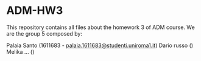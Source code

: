 # ADM-HW3

This repository contains all files about the homework 3 of ADM course.
We are the group 5 composed by:

Palaia Santo (1611683 - palaia.1611683@studenti.uniroma1.it)
Dario russo ()
Melika ... ()
